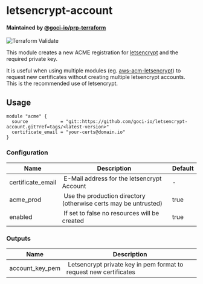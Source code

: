 # letsencrypt-account

#### Maintained by [@goci-io/prp-terraform](https://github.com/orgs/goci-io/teams/prp-terraform)

![Terraform Validate](https://github.com/goci-io/letsencrypt-account/workflows/Terraform%20Validate/badge.svg)

This module creates a new ACME registration for [letsencrypt](https://letsencrypt.org) and the required private key.

It is useful when using multiple modules (eg. [aws-acm-letsencrypt](https://github.com/goci-io/aws-acm-letsencrypt)) to request new certificates without creating multiple letsencrypt accounts. This is the recommended use of letsencrypt.

## Usage

```hcl
module "acme" {
  source            = "git::https://github.com/goci-io/letsencrypt-account.git?ref=tags/<latest-version>"
  certificate_email = "your-certs@domain.io"
}
```

### Configuration

| Name | Description | Default |
|-----------------|----------------------------------------|---------|
| certificate_email | E-Mail address for the letsencrypt Account | - |
| acme_prod | Use the production directory (otherwise certs may be untrusted) | true |
| enabled | If set to false no resources will be created | true |

### Outputs

| Name | Description |
|-----------------|----------------------------------------|
| account_key_pem | Letsencrypt private key in pem format to request new certificates |
